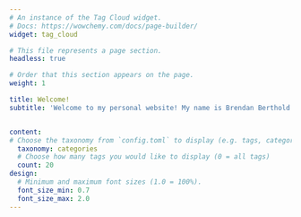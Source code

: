 ```yaml
---
# An instance of the Tag Cloud widget.
# Docs: https://wowchemy.com/docs/page-builder/
widget: tag_cloud

# This file represents a page section.
headless: true

# Order that this section appears on the page.
weight: 1

title: Welcome!
subtitle: 'Welcome to my personal website! My name is Brendan Berthold and I am currently a PhD Candidate in Economics at the University of Lausanne. Here, you can learn a bit more about me. In particular, you can  find several articles I wrote, mainly about (macroeconomic) forecasting, the economy in general, and the statistical software R. This website is a way to document things I did which I think could be of interest to others. You can find a list of topics just on the right. Enjoy!'


content:
# Choose the taxonomy from `config.toml` to display (e.g. tags, categories)
  taxonomy: categories
  # Choose how many tags you would like to display (0 = all tags)
  count: 20
design:
  # Minimum and maximum font sizes (1.0 = 100%).
  font_size_min: 0.7
  font_size_max: 2.0
---
```

